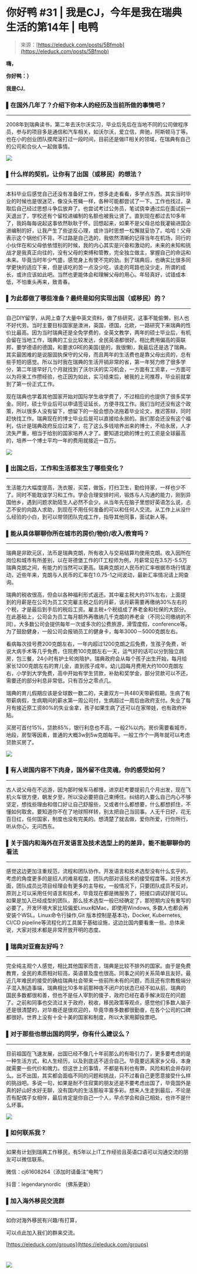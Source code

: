 <!--yml
category: 访谈
date: 2022-06-28 10:38:07
-->

# 你好鸭 #31 | 我是CJ，今年是我在瑞典生活的第14年 | 电鸭

> 来源：[https://eleduck.com/posts/5Bfmob](https://eleduck.com/posts/5Bfmob)

**嗨，**

**你好鸭：）**

**我是CJ**。

### ▌在国外几年了？介绍下你本人的经历及当前所做的事情吧？

* * *

2008年到瑞典读书，第二年去沃尔沃实习，毕业后先后在当地不同的公司做程序员，参与的项目多是通信和汽车相关，如沃尔沃，爱立信，奔驰，阿斯顿马丁等。也在小的创业团队摸爬滚打过一段时间，目前还是做IT相关的领域，在瑞典有自己的公司和合伙人一起做事情。

[![](img/1edfa076a98e58f55b2b7cb9fdc34cea.png)](https://duckfiles.oss-cn-qingdao.aliyuncs.com/eleduck/image/d5c093f3-e16c-438f-8a0d-cb4e35deba5f.jpeg)

### ▌什么样的契机，让你有了出国（或移民）的想法？

* * *

本科毕业后感觉自己还没有准备好工作，想多走走看看，多学点东西。其实当时毕业的时候也是很迷茫，像没头苍蝇一样，各种可能都尝试了一下。工作也找过，录取后自己经过思想斗争后放弃了。也尝试考过公务员，笔试侥幸通过后在面试前一天退出了，学校还有个留校进编制的名额也被我让贤了。直到现在都过去10多年了，我妈每每说起这事依然耿耿于怀。回想起来，如果不是父母总给我灌输进国企进编制的好，让我产生了些逆反心理，或许当时思想一松懈就妥协了。哈哈！父母表示这个锅他们不背。不过路是自己选的，我依然清晰的记得当年在机场，同行的小伙伴在和父母依依惜别的时候，我的内心其实是兴奋和激动的，未来的未知和挑战才是我真正向往的，没有父母的束缚和管教，完全独立做主，掌握自己的命运和未来。毕竟当时年少气盛，感觉身上有使不完的劲。到了瑞典后，也确实比很多同学更快的适应下来，但是该吃的苦一点没少吃，该走的弯路也没少走，所谓的成长，或许应该如此吧。当然也更能体会和理解父母的用心。年轻真好，试错成本低，不怕重头再来，致青春。

### ▌为此都做了哪些准备？最终是如何实现出国（或移民）的？

* * *

自己DIY留学，从网上查了大量中英文资料，做了些研究，这事不能偷懒，别人也不好代劳。当时主要目标国家是澳洲，英国，德国，北欧，一路研究下来瑞典的性价比最高。因为当时瑞典还是全免学费的，全英文教学，两年的硕士毕业后，有机会留在当地工作，瑞典的工业比较发达，全民英语都很好。相比费用偏高的英联邦，要学德语的德国，和要求GRE的美国(是的，我很懒)，我最后还是选了瑞典。其实最困难的是说服固执保守的父母，而且两年的生活费也是靠父母出资的，总有些手短的感觉。所以当时我在瑞典的生活开销非常的省，第一年努力修了很多学分，第二年提早好几个月就找到了沃尔沃的实习机会，一方面有工资拿，一方面可以为将来工作攒经验，也正因为如此，实习结束后，被我的上司推荐，毕业前就拿到了第一份正式工作。

现在瑞典也学着其他国家开始对国际学生收学费了，不过相应的也提供了很多奖学金。同时，硕士毕业后可以申请签证延长，方便寻找工作。我们当时还没有这个政策，所以很多人没有留下，想留下的一般会想办法拖着毕业论文，推迟答辩，同时赶快找工作。瑞典现在的博士毕业后是可以直接给永居的。我们那会还没有这个福利，估计是瑞典政府反应过来了，花了这么多钱培养出来的博士，不给永居，人才流失严重，相当于给别的国家培养人才了。要知道北欧的博士的工资是全球最高的，培养一个博士平均一年的费用就接近一百万。

[![](img/bb17a5a121f6314cb55f36a4756b4392.png)](https://duckfiles.oss-cn-qingdao.aliyuncs.com/eleduck/image/688c22f3-8c65-4503-ba52-85fb0f592743.jpeg)

### ▌出国之后，工作和生活都发生了哪些变化？

* * *

生活能力大幅度提高，洗衣服，买菜，做饭，打扫卫生，勤俭持家，一样也少不了。同时不能耽误学习和工作。学会合理安排时间，锻炼与人沟通的能力，刚到异国他乡，遇到问题求助陌生人必然不会少。从当年先在脑子里想好英语怎么说，忐忑不安的向路人求助，到现在不用任何准备的可以和任何人交流。从工作上从没什么经验的小白，到可以带领团队完成工作，指导其他同事，面试新人等。

### ▌能从具体聊聊你所在城市的房价/物价/收入/教育吗？

* * *

瑞典是非欧元区，法币是瑞典克朗，所有收入与交易结算均使用克朗。收入因所在岗位和城市有所差别，以在哥德堡工作的IT工程师为例，月薪常见在3.5万-5.5万瑞典克朗之间，有能力的当然可以更高。瑞典克朗对人民币的汇率根据市场行情波动，近些年来，克朗与人民币的汇率在1:0.75-1之间波动，最新汇率情况请上网查询。

瑞典的税收很高，但会以各种福利形式返还。其中雇主税大约31%左右，上面提到的月薪是在公司为员工交完雇主税之后的月薪，该月薪需要再缴纳30%左右的个税，才是最后到手后的税后工资。雇主税+个税组成了养老金和社保的大部分。在此基础上，公司会为员工每月额外再缴纳几千克朗的养老金（不同公司缴纳的不同）。大多数公司会提供每年一次或多次的公费旅游，滑雪度假，conference等。为了鼓励健身，一般公司会报销员工的健身卡，每年3000－5000克朗左右。

看病每次挂号费200克朗左右，一年内超过1200克朗之后免费，生孩子免费，听说大病手术等几乎免费，住院费100克朗左右一天，运气好的话可以分到独立病房，包三餐，24小时有护士轮岗陪护。瑞典政府会从每个孩子出生开始，每月给家长1200克朗左右的育儿金，直到孩子成年。幼儿园每月费用大约1000克朗左右，小学到大学免费，高中开始有学生贷款，补助和奖学金，部分贷款可以不还，需要还的部分利息非常低，只有百分之零点几。

瑞典的育儿假期应该是全球数一数二的，夫妻双方一共480天带薪假期。生病了有带薪病假，生病期间的薪水第一周公司付，生病超过一周后由政府支付。失业了每月有接近原工资80%的失业金拿，孩子如果生病了还可以在家带娃，也有政府补贴。

买房可首付15%，贷款85%，银行利息也不高，一般2%以内。房价需要看城市，地段，房型等因素，普通的大概3w到5w克朗每平。一般工作个一两年就可以考虑贷款买房了。

[![](img/17a9d6b2b2b1b82edd4d627b55af0c8b.png)](https://duckfiles.oss-cn-qingdao.aliyuncs.com/eleduck/image/f41ff62e-956a-4213-8560-da1bab9a5e94.jpeg)

### ▌有人说国内容不下肉身，国外留不住灵魂，你的感受如何？

* * *

古人说父母在不远游，因为那时候车马都慢，进京赶考要提前几个月出发，现在飞机火车很方便，朝发夕至，所以没必要把自己束缚住。纠结的人要么自己内心不够坚定，想找些理由和借口好让自己舒服些，又或者什么都想要，什么都想抓住，不懂如何取舍。要知道你不在了地球照样转，别太把自己当回事。人无千日好，花无百日红，任何国家，制度也没有完美的。想清楚了就去做，爱你所爱，行你所行，听从你心，无问西东。

### ▌关于国内和海外在开发语言及技术选型上的的差异，能不能聊聊你的看法

* * *

感觉这边更加注重规范，流程和团队协作。开发语言和技术选型没有什么玄乎的，考虑的角度更多的是招人的难易程度，团队内部对该技术的接受程度等。对技术方面，团队成员比项目经理会有更多的主导权，一般情况下，只要团队成员不反对，原则上可以采用任何语言和技术，毕竟现在都是微服务了，把接口调试好就可以。如果是加入已经成型的团队，那么技术选型一般已经确定了，那短期内没有重写的必要了。开发环境大家比较偏爱Linux和Mac，即使用Windows, 多数人也都会再安装个WSL。Linux命令行操作,Git 版本控制是基本功，Docker, Kubernetes, CI/CD pipeline等流程化的工具属于基础设施，这边比国内要看重一些。总体来说，大家对技术都是非常开放开明的态度。

### ▌瑞典对亚裔友好吗？

* * *

完全纯主观个人感觉，相比其他国家而言，瑞典是比较不排外的国家。由于是免费教育，全民的素质相对较高，英语普及度也很高。同事之间的关系简单且友好。最近几年难民的接受的确给瑞典社会带来一些前所未有的问题，而且还有宗教极端分子混入制造事端，瑞典相比10多年前那种夜不闭户的状态已经不如从前。瑞典的国民多数都很和善，但也不是任人宰割的傻子，政府已经在着手解决现在的问题了。之前和同事也交流过关于政府，税收，移民政策等观点，感觉他们多数人脑子还是很清楚的，对华裔还是很欢迎的，毕竟华裔多数都很勤奋，在各个公司的口碑都很好。世界上没有十全十美的国家和制度，所以大家用脚投票吧。

### ▌对于那些也想出国的同学，你有什么建议么？

* * *

目前祖国在飞速发展，出国已经不像几十年前那么的有吸引力了，更多要考虑的是一种生活方式，和人生经历，以及到底适不适合自己。毕竟要远离家乡父母，本身就需要一些代价和魄力。但这世上的事情，不都是有利也有弊，风险和机会并存的么。出不出国，其实都会面临不同的问题和挑战，只不过看自己更愿意接受什么样的挑战吧。多说一句，如果是耐不住寂寞的朋友还是不要考虑出国了，毕竟国外是真的好山好水好无聊，没有国内的生活那般丰富多彩。想来人生走到最后，不论是否有配偶子女相伴，最后肯定是你自己一个人，早点学会和自己相处，也许不是什么坏事。

[![](img/ef68c9d20e4624f02288b0cd131295f2.png)](https://duckfiles.oss-cn-qingdao.aliyuncs.com/eleduck/image/2227a013-e2ce-4f57-985a-e087910bc31f.jpeg)

### ▌如何联系我？

* * *

如果有计划到瑞典工作移民，有5年以上IT工作经验且英语口语可以沟通交流的朋友可以微信联系。

微信：cj61608264（添加时请备注“电鸭”）

抖音：legendarynordic （佛系更新）

### ▌加入海外移民交流群

* * *

如你对海外移民有兴趣/有打算，

可以点此加入我们的群来交流。

[https://eleduck.com/groups](https://eleduck.com/groups)

# [![](img/f4897f07445d11391ee8910e06ca6378.png)](https://duckfiles.oss-cn-qingdao.aliyuncs.com/eleduck/image/33ca0643-b8d0-434e-b6a7-7934d0126898.png)